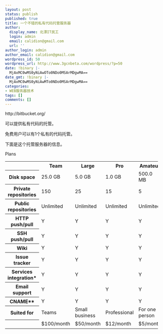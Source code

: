 ```yaml
---
layout: post
status: publish
published: true
title: 一个不错的私有代码托管服务器
author:
  display_name: 北漂IT民工
  login: admin
  email: calidion@gmail.com
  url: ''
author_login: admin
author_email: calidion@gmail.com
wordpress_id: 50
wordpress_url: http://www.3gcnbeta.com/wordpress/?p=50
date: !binary |-
  MjAxMC0wMS0yNiAwOTo0NDo0MSArMDgwMA==
date_gmt: !binary |-
  MjAxMC0wMS0yNiAwMTo0NDo0MSArMDgwMA==
categories:
- WEB服务器技术
tags: []
comments: []
---
```

<p>http://bitbucket.org/</p>
<p>可以提供私有代码的托管。</p>
<p>免费用户可以有1个私有的代码托管。</p>
<p>下面是这个托管服务器的信息。</p>
<p>Plans</p>
<table>
    <tr>
        <th></th>
        <th>Team</th>
        <th>Large</th>
        <th>Pro</th>
        <th>Amateur</th>
        <th>Free</th>
    </tr>
    <tr>
        <th>Disk space</th>
        <td>25.0 GB</td>
        <td>5.0 GB</td>
        <td>1.0 GB</td>
        <td>500.0 MB</td>
        <td>150.0 MB</td>
    </tr>
    <tr>
        <th>Private repositories</th>
        <td>150</td>
        <td>25</td>
        <td>15</td>
        <td>5</td>
        <td>1</td>
    </tr>
    <tr>
        <th>Public repositories</th>
        <td>Unlimited</td>
        <td>Unlimited</td>
        <td>Unlimited</td>
        <td>Unlimited</td>
        <td>Unlimited</td>
    </tr>
    <tr>
        <th>HTTP push/pull</th>
        <td>Y</td>
        <td>Y</td>
        <td>Y</td>
        <td>Y</td>
        <td>Y</td>
    </tr>
    <tr>
        <th>SSH push/pull</th>
        <td>Y</td>
        <td>Y</td>
        <td>Y</td>
        <td>Y</td>
        <td>Y</td>
    </tr>
    <tr>
        <th>Wiki</th>
        <td>Y</td>
        <td>Y</td>
        <td>Y</td>
        <td>Y</td>
        <td>Y</td>
    </tr>
    <tr>
        <th>Issue tracker</th>
        <td>Y</td>
        <td>Y</td>
        <td>Y</td>
        <td>Y</td>
        <td>Y</td>
    </tr>
    <tr>
        <th>Services integration*</th>
        <td>Y</td>
        <td>Y</td>
        <td>Y</td>
        <td>Y</td>
        <td>Y</td>
    </tr>
    <tr>
        <th>Email support</th>
        <td>Y</td>
        <td>Y</td>
        <td>Y</td>
        <td>Y</td>
        <td>Y</td>
    </tr>
    <tr>
        <th>CNAME**</th>
        <td>Y</td>
        <td>Y</td>
        <td>Y</td>
        <td>Y</td>
        <td>Y</td>
    </tr>
    <tr>
        <th>Suited for</th>
        <td>Teams</td>
        <td>Small business</td>
        <td>Professional</td>
        <td>For one person</td>
        <td>Free plan</td>
    </tr>
    <tr>
        <th>&nbsp;</th>
        <td>$100/month</td>
        <td>$50/month</td>
        <td>$12/month</td>
        <td>$5/month</td>
        <td>Free!</td>
    </tr>
    </tbody>
</table>
